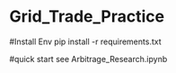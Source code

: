 # Grid_Trade_Practice
 
#Install Env
pip install -r requirements.txt

#quick start see Arbitrage_Research.ipynb
